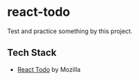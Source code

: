 # react-todo
Test and practice something by this project.

## Tech Stack
- [React Todo](https://developer.mozilla.org/zh-TW/docs/Learn/Tools_and_testing/Client-side_JavaScript_frameworks/React_todo_list_beginning) by Mozilla


